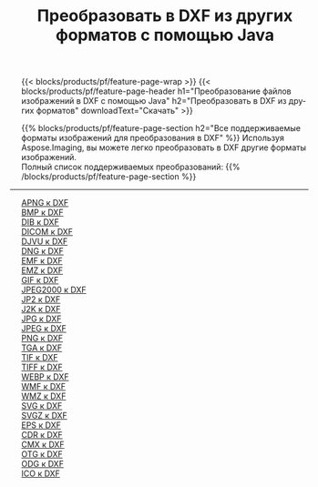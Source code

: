 ﻿---
title: Преобразовать в DXF из других форматов с помощью Java 
weight: 3920
url: /ru/java/conversion/to/dxf 
lang: ru
langdirlevel: 2
locales: zh-hans,ja,it,ru,de,es,fr,nl,id,lt,pl,pt,vi,tr,ko,zh-hant,ar,hi,th,sv,cs,uk,he
description: Используя Aspose.Imaging, вы можете легко конвертировать в DXF из других форматов.
---

{{< blocks/products/pf/feature-page-wrap >}}
{{< blocks/products/pf/feature-page-header h1="Преобразование файлов изображений в DXF с помощью Java" h2="Преобразовать в DXF из других форматов" downloadText="Скачать" >}}


{{% blocks/products/pf/feature-page-section  h2="Все поддерживаемые форматы изображений для преобразования в DXF" %}}
Используя Aspose.Imaging, вы можете легко преобразовать в DXF другие форматы изображений.
<br/>
Полный список поддерживаемых преобразований:
{{% /blocks/products/pf/feature-page-section %}}
<div class="container-fluid productfamilypage bg-gray">
    <div class="convertypes bg-gray agp-content section">
        <div class="container">
		<hr style="margin-left:-20px;"/>
		<div class="row other-converters">
		    <div class='col-md-2 other-converter remove-lp remove-rp'><a href="/imaging/ru/java/conversion/apng-to-dxf" >APNG к DXF</a></div>
<div class='col-md-2 other-converter remove-lp remove-rp'><a href="/imaging/ru/java/conversion/bmp-to-dxf" >BMP к DXF</a></div>
<div class='col-md-2 other-converter remove-lp remove-rp'><a href="/imaging/ru/java/conversion/dib-to-dxf" >DIB к DXF</a></div>
<div class='col-md-2 other-converter remove-lp remove-rp'><a href="/imaging/ru/java/conversion/dicom-to-dxf" >DICOM к DXF</a></div>
<div class='col-md-2 other-converter remove-lp remove-rp'><a href="/imaging/ru/java/conversion/djvu-to-dxf" >DJVU к DXF</a></div>
<div class='col-md-2 other-converter remove-lp remove-rp'><a href="/imaging/ru/java/conversion/dng-to-dxf" >DNG к DXF</a></div>
<div class='col-md-2 other-converter remove-lp remove-rp'><a href="/imaging/ru/java/conversion/emf-to-dxf" >EMF к DXF</a></div>
<div class='col-md-2 other-converter remove-lp remove-rp'><a href="/imaging/ru/java/conversion/emz-to-dxf" >EMZ к DXF</a></div>
<div class='col-md-2 other-converter remove-lp remove-rp'><a href="/imaging/ru/java/conversion/gif-to-dxf" >GIF к DXF</a></div>
<div class='col-md-2 other-converter remove-lp remove-rp'><a href="/imaging/ru/java/conversion/jpeg2000-to-dxf" >JPEG2000 к DXF</a></div>
<div class='col-md-2 other-converter remove-lp remove-rp'><a href="/imaging/ru/java/conversion/jp2-to-dxf" >JP2 к DXF</a></div>
<div class='col-md-2 other-converter remove-lp remove-rp'><a href="/imaging/ru/java/conversion/j2k-to-dxf" >J2K к DXF</a></div>
<div class='col-md-2 other-converter remove-lp remove-rp'><a href="/imaging/ru/java/conversion/jpg-to-dxf" >JPG к DXF</a></div>
<div class='col-md-2 other-converter remove-lp remove-rp'><a href="/imaging/ru/java/conversion/jpeg-to-dxf" >JPEG к DXF</a></div>
<div class='col-md-2 other-converter remove-lp remove-rp'><a href="/imaging/ru/java/conversion/png-to-dxf" >PNG к DXF</a></div>
<div class='col-md-2 other-converter remove-lp remove-rp'><a href="/imaging/ru/java/conversion/tga-to-dxf" >TGA к DXF</a></div>
<div class='col-md-2 other-converter remove-lp remove-rp'><a href="/imaging/ru/java/conversion/tif-to-dxf" >TIF к DXF</a></div>
<div class='col-md-2 other-converter remove-lp remove-rp'><a href="/imaging/ru/java/conversion/tiff-to-dxf" >TIFF к DXF</a></div>
<div class='col-md-2 other-converter remove-lp remove-rp'><a href="/imaging/ru/java/conversion/webp-to-dxf" >WEBP к DXF</a></div>
<div class='col-md-2 other-converter remove-lp remove-rp'><a href="/imaging/ru/java/conversion/wmf-to-dxf" >WMF к DXF</a></div>
<div class='col-md-2 other-converter remove-lp remove-rp'><a href="/imaging/ru/java/conversion/wmz-to-dxf" >WMZ к DXF</a></div>
<div class='col-md-2 other-converter remove-lp remove-rp'><a href="/imaging/ru/java/conversion/svg-to-dxf" >SVG к DXF</a></div>
<div class='col-md-2 other-converter remove-lp remove-rp'><a href="/imaging/ru/java/conversion/svgz-to-dxf" >SVGZ к DXF</a></div>
<div class='col-md-2 other-converter remove-lp remove-rp'><a href="/imaging/ru/java/conversion/eps-to-dxf" >EPS к DXF</a></div>
<div class='col-md-2 other-converter remove-lp remove-rp'><a href="/imaging/ru/java/conversion/cdr-to-dxf" >CDR к DXF</a></div>
<div class='col-md-2 other-converter remove-lp remove-rp'><a href="/imaging/ru/java/conversion/cmx-to-dxf" >CMX к DXF</a></div>
<div class='col-md-2 other-converter remove-lp remove-rp'><a href="/imaging/ru/java/conversion/otg-to-dxf" >OTG к DXF</a></div>
<div class='col-md-2 other-converter remove-lp remove-rp'><a href="/imaging/ru/java/conversion/odg-to-dxf" >ODG к DXF</a></div>
<div class='col-md-2 other-converter remove-lp remove-rp'><a href="/imaging/ru/java/conversion/ico-to-dxf" >ICO к DXF</a></div>
                </div>
        </div>
    </div>
</div>
<br/>

